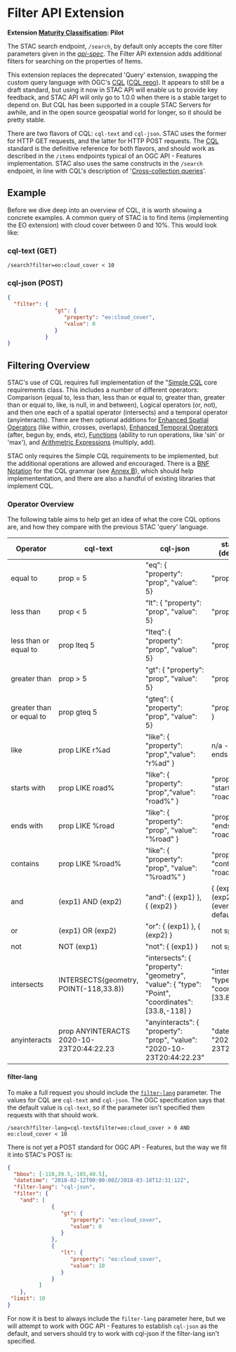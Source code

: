 # Filter API Extension

**Extension [Maturity Classification](../README.md#extension-maturity): Pilot**

The STAC search endpoint, `/search`, by default only accepts the core filter parameters given in the *[api-spec](../../api-spec.md)*.
The Filter API extension adds additional filters for searching on the properties of Items.

This extension replaces the deprecated 'Query' extension, swapping the custom query language with OGC's [CQL](http://docs.opengeospatial.org/DRAFTS/19-079.html)
([CQL repo](https://github.com/opengeospatial/ogcapi-features/tree/master/extensions/cql/)). It appears to still be a draft standard, 
but using it now in STAC API will enable us to provide key feedback, and STAC API will only go to 1.0.0 when there is a stable target 
to depend on. But CQL has been supported in a couple STAC Servers for awhile, and in the open source geospatial world for longer, so it 
should be pretty stable.

There are two flavors of CQL: `cql-text` and `cql-json`. STAC uses the former for HTTP GET requests, and the latter for HTTP POST requests. 
The [CQL](http://docs.opengeospatial.org/DRAFTS/19-079.html) standard is the definitive reference for both flavors, and should work as described
in the `/items` endpoints typical of an OGC API - Features implementation. STAC also uses the same constructs in the `/search` endpoint, in line
with CQL's description of '[Cross-collection queries](http://docs.opengeospatial.org/DRAFTS/19-079.html#filter-param-multiple-collections)'.

## Example

Before we dive deep into an overview of CQL, it is worth showing a concrete examples. A common query of STAC is to find items (implementing the EO 
extension) with cloud cover between 0 and 10%. This would look like: 

### cql-text (GET)

```http
/search?filter=eo:cloud_cover < 10 
```

### cql-json (POST)

```json
{
  "filter": {
               "gt": {
                  "property": "eo:cloud_cover",
                  "value": 0
               }
            }
}
```

## Filtering Overview

STAC's use of CQL requires full implementation of the "[Simple CQL](http://docs.opengeospatial.org/DRAFTS/19-079.html#cql-core) core 
requirements class. This includes a number of different operators: Comparison (equal to, less than, less than or equal to, greater than, 
greater than or equal to, like, is null, in and between), Logical operators (or, not), and then one each of a spatial operator (intersects) 
and a temporal operator (anyinteracts). There are then optional additions for [Enhanced Spatial 
Operators](http://docs.opengeospatial.org/DRAFTS/19-079.html#enhanced-spatial-operators) (like within, crosses, overlaps), [Enhanced Temporal 
Operators](http://www.opengis.net/spec/ogcapi-features-3/1.0/req/enhanced-temporal-operators) (after, begun by, ends, etc), 
[Functions](http://docs.opengeospatial.org/DRAFTS/19-079.html#functions) (ability to run operations, like 'sin' or 'max'), and [Arithmetric 
Expressions](http://docs.opengeospatial.org/DRAFTS/19-079.html#arithmetic) (multiply, add).

STAC only requires the Simple CQL requirements to be implemented, but the additional operations are allowed and encouraged. There is a 
[BNF Notation](https://en.wikipedia.org/wiki/Backus%E2%80%93Naur_form) for the CQL grammar (see 
[Annex B](http://docs.opengeospatial.org/DRAFTS/19-079.html#_cql_bnf_normative)), which should help implemententation, and there are also 
a handful of existing libraries that implement CQL. 

### Operator Overview

The following table aims to help get an idea of what the core CQL options are, and how they compare with the previous STAC 'query' language.

| **Operator**             | **cql-text**                                    | **cql-json**                                                                    | **stac-query** (deprecated)                                                  |
|--------------------------|-------------------------------------------------|---------------------------------------------------------------------------------|-----------------|
| equal to                 | prop = 5                                        | "eq": { "property": "prop", "value": 5}                                         | "prop": { "eq": 5 }                                                          |
| less than                | prop < 5                                        | "lt": { "property": "prop", "value": 5}                                         | "prop": { "lt": 5 }                                                          |
| less than or equal to    | prop lteq 5                                     | "lteq": { "property": "prop", "value": 5}                                       | "prop": { "lte": 5 }                                                         |
| greater than             | prop > 5                                        | "gt": { "property": "prop", "value": 5}                                         | "prop": { "gt": 5 }                                                          |
| greater than or equal to | prop gteq 5                                     | "gteq": { "property": "prop", "value": 5}                                       | "prop": { "gte": 5 }                                                         |
| like                     | prop LIKE r%ad                                  | "like": { "property": "prop","value": "r%ad" }                                  | n/a - only starts, ends & contains                                           |
| starts with              | prop LIKE road%                                 | "like": { "property": "prop","value": "road%" }                                 | "prop": { "startsWith": "road" }                                             |
| ends with                | prop LIKE %road                                 | "like": { "property": "prop", "value": "%road" } | "prop": { "endsWith": "road" }                                               |
| contains                 | prop LIKE %road%                                | "like": { "property": "prop", "value": "%road%" } | "prop": { "contains": "road" }                                               |
| and                      | (exp1) AND (exp2)                               |  "and": { (exp1) }, { (exp2) } |       { (exp1) }, { (exp2) } (everything is default AND'ed                   |
| or                       | (exp1) OR (exp2)                                | "or": { (exp1) }, { (exp2) }                                                    | not specified                                                                |
| not                      | NOT (exp1)                                      | "not": { (exp1) }                                                               | not specified                                                                |
| intersects               | INTERSECTS(geometry, POINT(-118,33.8))              | "intersects": { "property": "geometry", "value": { "type": "Point", "coordinates": \[33.8,-118\] } | "intersects": { "type": "Point", "coordinates": \[33.8,-118\] |
| anyinteracts             | prop ANYINTERACTS 2020-10-23T20:44:22.23        | "anyinteracts": { "property": "prop", "value": "2020-10-23T20:44:22.23"          | "datetime": "2020-10-23T20:44:22.23" |

#### filter-lang

To make a full request you should include the [`filter-lang`](http://docs.opengeospatial.org/DRAFTS/19-079.html#filter-lang-param) parameter. 
The values for CQL are `cql-text` and `cql-json`. The OGC specification says that the default value is `cql-text`, so if the parameter isn't
specified then requests with that should work.

```http
/search?filter-lang=cql-text&filter=eo:cloud_cover > 0 AND eo:cloud_cover < 10 
```

There is not yet a POST standard for OGC API - Features, but the way we fit it into STAC's POST is:

```json
{
  "bbox": [-110,39.5,-105,40.5],
  "datetime": "2018-02-12T00:00:00Z/2018-03-18T12:31:12Z",
  "filter-lang": "cql-json",
  "filter": {
    "and": [
              {
                 "gt": {
                    "property": "eo:cloud_cover",
                    "value": 0
                 }
              },
              {
                 "lt": {
                    "property": "eo:cloud_cover",
                    "value": 10
                 }
              }
          ]
    },
 "limit": 10
}
```

For now it is best to always include the `filter-lang` parameter here, but we will attempt to work with OGC API - Features to establish `cql-json` as the
default, and servers should try to work with cql-json if the filter-lang isn't specified.


